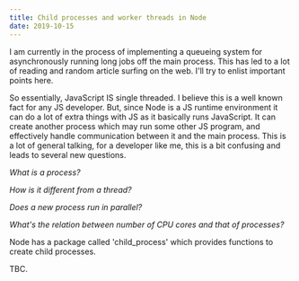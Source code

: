 ```yaml
---
title: Child processes and worker threads in Node
date: 2019-10-15
---
```


I am currently in the process of implementing a queueing system for asynchronously running long jobs off the main process. This has led to a lot of reading and random article surfing on the web. I'll try to enlist important points here.

So essentially, JavaScript IS single threaded. I believe this is a well known fact for any JS developer. But, since Node is a JS runtime environment it can do a lot of extra things with JS as it basically runs JavaScript. It can create another process which may run some other JS program, and effectively handle communication between it and the main process. This is a lot of general talking, for a developer like me, this is a bit confusing and leads to several new questions.

_What is a process?_

_How is it different from a thread?_

_Does a new process run in parallel?_

_What's the relation between number of CPU cores and that of processes?_

Node has a package called 'child_process' which provides functions to create child processes.

TBC.
